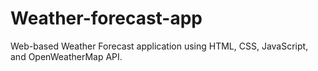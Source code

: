 # Weather-forecast-app
Web-based Weather Forecast application using HTML, CSS, JavaScript, and OpenWeatherMap API.
